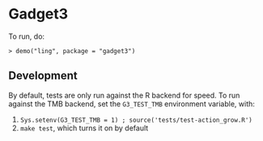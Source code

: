 # Gadget3

To run, do:

    > demo("ling", package = "gadget3")

## Development

By default, tests are only run against the R backend for speed.
To run against the TMB backend, set the ``G3_TEST_TMB`` environment variable, with:

1. ``Sys.setenv(G3_TEST_TMB = 1) ; source('tests/test-action_grow.R')``
2. ``make test``, which turns it on by default
